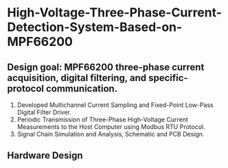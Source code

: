 # High-Voltage-Three-Phase-Current-Detection-System-Based-on-MPF66200
## Design goal: MPF66200 three-phase current acquisition, digital filtering, and specific-protocol communication.
1. Developed Multichannel Current Sampling and Fixed-Point Low-Pass Digital Filter Driver.
2. Periodic Transmission of Three-Phase High-Voltage Current Measurements to the Host Computer using Modbus RTU Protocol.
3. Signal Chain Simulation and Analysis, Schematic and PCB Design.

## Hardware Design
